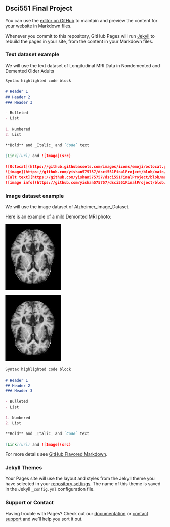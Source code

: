 ## Dsci551 Final Project 

You can use the [editor on GitHub](https://github.com/yishan575757/dsci551FinalProject/edit/gh-pages/index.md) to maintain and preview the content for your website in Markdown files.

Whenever you commit to this repository, GitHub Pages will run [Jekyll](https://jekyllrb.com/) to rebuild the pages in your site, from the content in your Markdown files.

### Text dataset example

We will use the text dataset of Longitudinal MRI Data in Nondemented and Demented Older Adults


```markdown
Syntax highlighted code block

# Header 1
## Header 2
### Header 3

- Bulleted
- List

1. Numbered
2. List

**Bold** and _Italic_ and `Code` text

[Link](url) and ![Image](src)

![Octocat](https://github.githubassets.com/images/icons/emoji/octocat.png)
![image](https://github.com/yishan575757/dsci551FinalProject/blob/main/Alzheimer_image_Dataset/all_image/mildDem134.jpg)
![alt text](https://github.com/yishan575757/dsci551FinalProject/blob/main/Alzheimer_image_Dataset/all_image/mildDem134.jpg)
![image info](https://github.com/yishan575757/dsci551FinalProject/blob/main/Alzheimer_image_Dataset/all_image/mildDem134.jpg)

```
### Image dataset example

We will use the image dataset of Alzheimer_image_Dataset

Here is an example of a mild Demonted MRI photo: 

![](https://github.com/yishan575757/dsci551FinalProject/blob/main/Alzheimer_image_Dataset/all_image/mildDem134.jpg)

![image](https://github.com/yishan575757/dsci551FinalProject/blob/main/Alzheimer_image_Dataset/all_image/mildDem134.jpg)


```markdown
Syntax highlighted code block

# Header 1
## Header 2
### Header 3

- Bulleted
- List

1. Numbered
2. List

**Bold** and _Italic_ and `Code` text

[Link](url) and ![Image](src)
```
For more details see [GitHub Flavored Markdown](https://guides.github.com/features/mastering-markdown/).

### Jekyll Themes

Your Pages site will use the layout and styles from the Jekyll theme you have selected in your [repository settings](https://github.com/yishan575757/dsci551FinalProject/settings/pages). The name of this theme is saved in the Jekyll `_config.yml` configuration file.

### Support or Contact

Having trouble with Pages? Check out our [documentation](https://docs.github.com/categories/github-pages-basics/) or [contact support](https://support.github.com/contact) and we’ll help you sort it out.
